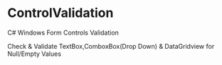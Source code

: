 # ControlValidation
C# Windows Form Controls Validation

Check & Validate TextBox,ComboxBox(Drop Down) & DataGridview for Null/Empty Values 
